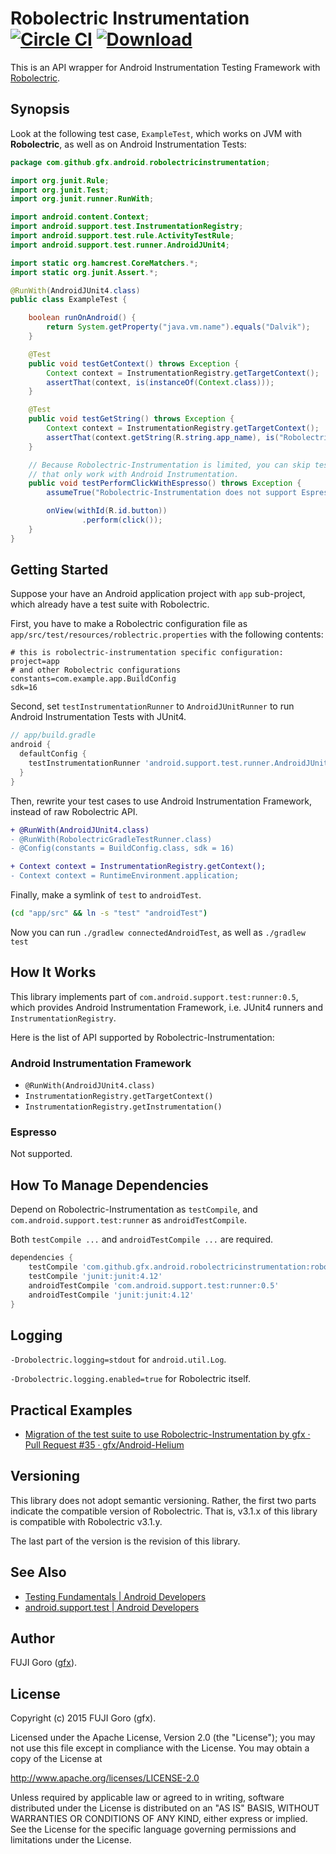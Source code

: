 # Robolectric Instrumentation [![Circle CI](https://circleci.com/gh/gfx/Robolectric-Instrumentation.svg?style=svg)](https://circleci.com/gh/gfx/Robolectric-Instrumentation) [ ![Download](https://api.bintray.com/packages/gfx/maven/robolectric-instrumentation/images/download.svg) ](https://bintray.com/gfx/maven/robolectric-instrumentation/)

This is an API wrapper for Android Instrumentation Testing Framework with [Robolectric](http://robolectric.org/).

## Synopsis

Look at the following test case, `ExampleTest`, which works on JVM with **Robolectric**, as well as on Android Instrumentation Tests:

```java
package com.github.gfx.android.robolectricinstrumentation;

import org.junit.Rule;
import org.junit.Test;
import org.junit.runner.RunWith;

import android.content.Context;
import android.support.test.InstrumentationRegistry;
import android.support.test.rule.ActivityTestRule;
import android.support.test.runner.AndroidJUnit4;

import static org.hamcrest.CoreMatchers.*;
import static org.junit.Assert.*;

@RunWith(AndroidJUnit4.class)
public class ExampleTest {

    boolean runOnAndroid() {
        return System.getProperty("java.vm.name").equals("Dalvik");
    }

    @Test
    public void testGetContext() throws Exception {
        Context context = InstrumentationRegistry.getTargetContext();
        assertThat(context, is(instanceOf(Context.class)));
    }

    @Test
    public void testGetString() throws Exception {
        Context context = InstrumentationRegistry.getTargetContext();
        assertThat(context.getString(R.string.app_name), is("RobolectricInstrumentation"));
    }

    // Because Robolectric-Instrumentation is limited, you can skip tests
    // that only work with Android Instrumentation.
    public void testPerformClickWithEspresso() throws Exception {
        assumeTrue("Robolectric-Instrumentation does not support Espresso", runOnAndroid());

        onView(withId(R.id.button))
                .perform(click());
    }
}
```

## Getting Started

Suppose your have an Android application project with `app` sub-project, which
already have a test suite with Robolectric.

First, you have to make a Robolectric configuration file as
`app/src/test/resources/roblectric.properties` with the following contents:

```properties
# this is robolectric-instrumentation specific configuration:
project=app
# and other Robolectric configurations
constants=com.example.app.BuildConfig
sdk=16
```

Second, set `testInstrumentationRunner` to `AndroidJUnitRunner` to run Android Instrumentation Tests with JUnit4.

```gradle
// app/build.gradle
android {
  defaultConfig {
    testInstrumentationRunner 'android.support.test.runner.AndroidJUnitRunner'
  }
}
```

Then, rewrite your test cases to use Android Instrumentation Framework, instead of raw Robolectric API.

```diff
+ @RunWith(AndroidJUnit4.class)
- @RunWith(RobolectricGradleTestRunner.class)
- @Config(constants = BuildConfig.class, sdk = 16)
```

```diff
+ Context context = InstrumentationRegistry.getContext();
- Context context = RuntimeEnvironment.application;
```

Finally, make a symlink of `test` to `androidTest`.

```sh
(cd "app/src" && ln -s "test" "androidTest")
```

Now you can run `./gradlew connectedAndroidTest`, as well as `./gradlew test`

## How It Works

This library implements part of `com.android.support.test:runner:0.5`,
which provides Android Instrumentation Framework, i.e. JUnit4 runners and `InstrumentationRegistry`.

Here is the list of API supported by Robolectric-Instrumentation:

### Android Instrumentation Framework

* `@RunWith(AndroidJUnit4.class)`
* `InstrumentationRegistry.getTargetContext()`
* `InstrumentationRegistry.getInstrumentation()`

### Espresso

Not supported.

## How To Manage Dependencies

Depend on Robolectric-Instrumentation as `testCompile`, and `com.android.support.test:runner` as `androidTestCompile`.

Both `testCompile ...` and `androidTestCompile ...` are required.

```gradle
dependencies {
    testCompile 'com.github.gfx.android.robolectricinstrumentation:robolectric-instrumentation:3.1.2-2'
    testCompile 'junit:junit:4.12'
    androidTestCompile 'com.android.support.test:runner:0.5'
    androidTestCompile 'junit:junit:4.12'
}
```

## Logging

`-Drobolectric.logging=stdout` for `android.util.Log`.

`-Drobolectric.logging.enabled=true` for Robolectric itself.


## Practical Examples

* [Migration of the test suite to use Robolectric-Instrumentation by gfx · Pull Request #35 · gfx/Android-Helium](https://github.com/gfx/Android-Helium/pull/35)

## Versioning

This library does not adopt semantic versioning. Rather, the first two
parts indicate the compatible version of Robolectric. That is,
v3.1.x of this library is compatible with Robolectric v3.1.y.

The last part of the version is the revision of this library.

## See Also

* [Testing Fundamentals | Android Developers](http://developer.android.com/intl/ja/tools/testing/testing_android.html)
* [android.support.test | Android Developers](http://developer.android.com/reference/android/support/test/package-summary.html)

## Author

FUJI Goro ([gfx](https://github.com/gfx)).

## License

Copyright (c) 2015 FUJI Goro (gfx).

Licensed under the Apache License, Version 2.0 (the "License");
you may not use this file except in compliance with the License.
You may obtain a copy of the License at

http://www.apache.org/licenses/LICENSE-2.0

Unless required by applicable law or agreed to in writing, software
distributed under the License is distributed on an "AS IS" BASIS,
WITHOUT WARRANTIES OR CONDITIONS OF ANY KIND, either express or implied.
See the License for the specific language governing permissions and
limitations under the License.
